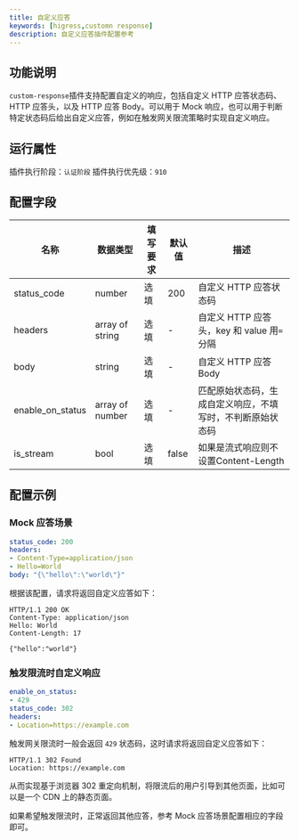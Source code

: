 ```yaml
---
title: 自定义应答
keywords: [higress,customn response]
description: 自定义应答插件配置参考
---
```



## 功能说明
`custom-response`插件支持配置自定义的响应，包括自定义 HTTP 应答状态码、HTTP 应答头，以及 HTTP 应答 Body。可以用于 Mock 响应，也可以用于判断特定状态码后给出自定义应答，例如在触发网关限流策略时实现自定义响应。

## 运行属性

插件执行阶段：`认证阶段`
插件执行优先级：`910`

## 配置字段

| 名称               | 数据类型            | 填写要求 | 默认值   | 描述                             |
|------------------|-----------------|----|-------|--------------------------------|
| status_code      | number          | 选填 | 200   | 自定义 HTTP 应答状态码                 |
| headers          | array of string | 选填 | -     | 自定义 HTTP 应答头，key 和 value 用`=`分隔 |
| body             | string          | 选填 | -     | 自定义 HTTP 应答 Body               |
| enable_on_status | array of number | 选填 | -     | 匹配原始状态码，生成自定义响应，不填写时，不判断原始状态码  |
| is_stream        | bool            | 选填 | false | 如果是流式响应则不设置Content-Length      |  

## 配置示例

### Mock 应答场景

```yaml
status_code: 200
headers:
- Content-Type=application/json
- Hello=World
body: "{\"hello\":\"world\"}"

```

根据该配置，请求将返回自定义应答如下：

```text
HTTP/1.1 200 OK
Content-Type: application/json
Hello: World
Content-Length: 17

{"hello":"world"}
```

### 触发限流时自定义响应

```yaml
enable_on_status: 
- 429
status_code: 302
headers:
- Location=https://example.com
```

触发网关限流时一般会返回 `429` 状态码，这时请求将返回自定义应答如下：

```text
HTTP/1.1 302 Found
Location: https://example.com
```

从而实现基于浏览器 302 重定向机制，将限流后的用户引导到其他页面，比如可以是一个 CDN 上的静态页面。

如果希望触发限流时，正常返回其他应答，参考 Mock 应答场景配置相应的字段即可。
